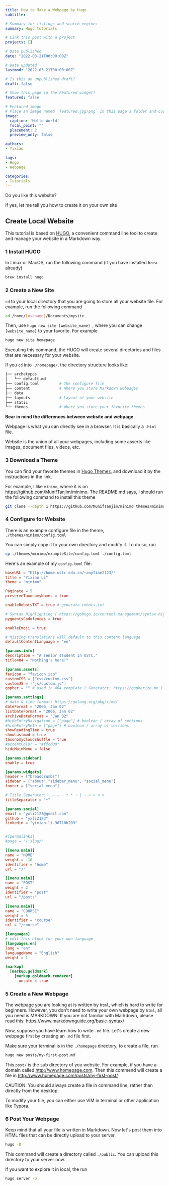 ```yaml
---
title: How to Make a Webpage by Hugo
subtitle: 

# Summary for listings and search engines
summary: Hogo tutorials

# Link this post with a project
projects: []

# Date published
date: "2022-03-21T00:00:00Z"

# Date updated
lastmod: "2022-03-21T00:00:00Z"

# Is this an unpublished draft?
draft: false

# Show this page in the Featured widget?
featured: false

# Featured image
# Place an image named `featured.jpg/png` in this page's folder and customize its options here.
image:
  caption: 'Hello World'
  focal_point: ""
  placement: 2
  preview_only: false

authors:
- Yixiao

tags:
- Hogo
- Webpage

categories:
- Tutorials
---
```


Do you like this website?

If yes, let me tell you how to create it on your own site

## Create Local Website

This tutorial is based on [HUGO](https://gohugo.io), a convenient command line tool to create and manage your website in a Markdown way.

### 1 Install HUGO

In Linux or MacOS, run the following command (if you have installed `brew` already)

```bash
brew install hugo
```

### 2 Create a New Site

`cd` to your local directory that you are going to store all your website file. For example, run the following command

```bash
cd /home/[usename]/Documents/mysite
```

Then, use `hugo new site [website_name] `, where you can change `[website_name]` to your favorite. For example

```bash
hugo new site homepage
```

Executing this command, the HUGO will create several directories and files that are necessary for your website. 

If you `cd` into `./homepage/`, the directory structure looks like:

```bash
├── archetypes
│   └── default.md
├── config.toml         # The configure file
├── content             # Where you store Markdown webpages
├── data                
├── layouts             # Layout of your website 
├── static              
└── themes              # Where you store your favorite themes
```

**Bear in mind the differences between website and webpage**

Webpage is what you can directly see in a browser. It is basically a `.html` file.

Website is the union of all your webpages, including some asserts like images, document files, videos, etc.

### 3 Download a Theme

You can find your favorite themes in [Hugo Themes](https://themes.gohugo.io), and download it  by the instructions in the link.

For example, I like `minimo`, where it is on https://github.com/MunifTanjim/minimo. The README.md says, I should run the following command to install this theme

```bash
git clone --depth 1 https://github.com/MunifTanjim/minimo themes/minimo
```

### 4 Configure for Website

There is an example configure file in the theme, `./themes/minimo/config.toml`

You can simply copy it to your own directory and modify it. To do so, run

```bash
cp ./themes/minimo/exampleSite/config.toml ./config.toml
```

Here's an example of my `config.toml` file:

```toml
baseURL = "http://home.ustc.edu.cn/~anyfine2123/"
title = "Yixiao Li"
theme = "minimo"

Paginate = 5
preserveTaxonomyNames = true

enableRobotsTXT = true # generate robots.txt

# Syntax Highlighting ( https://gohugo.io/content-management/syntax-highlighting/ )
pygmentsCodefences = true

enableEmoji = true

# Missing translations will default to this content language
defaultContentLanguage = "en"

[params.info]
description = "A senior student in USTC."
title404 = "Nothing's here!"

[params.assets]
favicon = "favicon.ico"
customCSS = ["css/custom.css"]
customJS = ["js/custom.js"]
gopher = "" # used in 404 template ( Generator: https://gopherize.me )

[params.settings]
# date & time format: https://golang.org/pkg/time/
dateFormat = "2006, Jan 02"
listDateFormat = "2006, Jan 02"
archiveDateFormat = "Jan 02"
#hideEntryNavigation = ["page"] # boolean / array of sections
#hideEntryMeta = ["page"] # boolean / array of sections
showReadingTime = true
showLastmod = true
taxonomyCloudShuffle = true
#accentColor = "#ffcd00"
hideMainMenu = false

[params.sidebar]
enable = true

[params.widgets]
header = ["breadcrumbs"]
sidebar = ["about","sidebar_menu", "social_menu"]
footer = ["social_menu"]

# Title Separator: - – — · • * ⋆ | ~ « » < >
titleSeparator = "•"

[params.social]
email = "yxli2123@gmail.com"
github = "yxli2123"
linkedin = "yixiao-li-90710b209"


#[permalinks]
#page = "/:slug/"

[[menu.main]]
name = "HOME"
weight = -10
identifier = "home"
url = "/"

[[menu.main]]
name = "POST"
weight = 2
identifier = "post"
url = "/posts"

[[menu.main]]
name = "COURSE"
weight = 3
identifier = "course"
url = "/course"

[languages]
# edit this block for your own language
[languages.en]
lang = "en"
languageName = "English"
weight = 1

[markup]
  [markup.goldmark]
    [markup.goldmark.renderer]
      unsafe = true

```

### 5 Create a New Webpage

The webpage you are looking at is written by `html`, which is hard to write for beginners. However, you don't need to write your own webpage by `html`, all you need is MARKDOWN. If you are not familiar with Markdown, please read this: https://www.markdownguide.org/basic-syntax/

Now, suppose you have learn how to write `.md` file. Let's create a new webpage first by creating an `.md` file first.

Make sure your terminal is in the `./homepage` directory, to create a file, run

```bash
hugo new posts/my-first-post.md
```

This  `post/` is the sub directory of you website. For example, if you have a domain called http://www.homepage.com. Then this commend will create a file in http://www.homepage.com/posts/my-first-post/ 

CAUTION: You should always create a file in command line, rather than directly from the desktop.

To modify your file, you can either use VIM in terminal or other application like [Typora](https://typora.io).

### 6 Post Your Webpage

Keep mind that all your file is written in Markdown. Now let's post them into HTML files that can be directly upload to your server.

```bash
hugo -D
```

This command will create a directory called `./public`. You can upload this directory to your server now.

If you want to explore it in local, the run

```bash
hugo server -D
```

